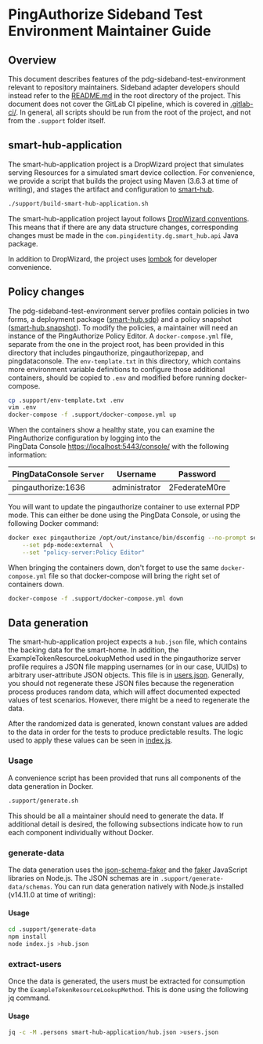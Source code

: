 # PingAuthorize Sideband Test Environment Maintainer Guide

## Overview

This document describes features of the pdg-sideband-test-environment relevant to repository maintainers. Sideband
adapter developers should instead refer to the [README.md](../README.md) in the root directory of the project.
This document does not cover the GitLab CI pipeline, which is covered in [.gitlab-ci/](../.gitlab-ci/).
In general, all scripts should be run from the root of the project, and not from the `.support` folder itself.

## smart-hub-application

The smart-hub-application project is a DropWizard project that simulates serving Resources for a simulated smart
device collection. For convenience, we provide a script that builds the project using Maven (3.6.3 at time of writing),
and stages the artifact and configuration to [smart-hub](../smart-hub).

```bash
./support/build-smart-hub-application.sh
```

The smart-hub-application project layout follows
[DropWizard conventions](https://www.dropwizard.io/en/latest/manual/core.html#organizing-your-project). This means that
if there are any data structure changes, corresponding changes must be made in the
  `com.pingidentity.dg.smart_hub.api` Java package.

In addition to DropWizard, the project uses [lombok](https://projectlombok.org/) for developer convenience.

## Policy changes

The pdg-sideband-test-environment server profiles contain policies in two forms, a deployment package 
([smart-hub.sdp](../server-profiles/pingauthorize/instance/smart-hub.sdp)) and a policy snapshot
([smart-hub.snapshot](../server-profiles/pingauthorizepap/policies/smart-hub.snapshot)). To modify the policies,
a maintainer will need an instance of the PingAuthorize Policy Editor. A `docker-compose.yml` file, 
separate from the one in the project root, has been provided in this directory that includes pingauthorize, 
pingauthorizepap, and pingdataconsole. The `env-template.txt` in this directory, which contains more environment 
variable definitions to configure those additional containers, should be copied to `.env` and modified before running 
docker-compose.

```bash
cp .support/env-template.txt .env
vim .env
docker-compose -f .support/docker-compose.yml up
```

When the containers show a healthy state, you can examine the PingAuthorize configuration by logging into the    
PingData Console [https://localhost:5443/console/](https://localhost:5443/console/) with the following information:    
    
   | PingDataConsole `Server`     | Username      | Password      |    
   | ---------------------------- | ------------- | ------------- |    
   | pingauthorize:1636           | administrator | 2FederateM0re |

You will want to update the pingauthorize container to use external PDP mode. This can either be done using the 
PingData Console, or using the following Docker command:

```bash
docker exec pingauthorize /opt/out/instance/bin/dsconfig --no-prompt set-policy-decision-service-prop \
    --set pdp-mode:external  \
    --set "policy-server:Policy Editor" 
```

When bringing the containers down, don't forget to use the same `docker-compose.yml` file so that docker-compose will
bring the right set of containers down.

```bash
docker-compose -f .support/docker-compose.yml down
```

## Data generation

The smart-hub-application project expects a `hub.json` file, which contains the backing data for the smart-home. In
addition, the ExampleTokenResourceLookupMethod used in the pingauthorize server profile requires a JSON file
mapping usernames (or in our case, UUIDs) to arbitrary user-attribute JSON objects. This file is in
[users.json](../server-profiles/pingauthorize/instance/users.json). Generally, you should not 
regenerate these JSON files because the regeneration process produces random data, which will affect documented 
expected values of test scenarios.  However, there might be a need to regenerate the data.

After the randomized data is generated, known constant values are added to the data in order for the tests to produce
predictable results. The logic used to apply these values can be seen in [index.js](./generate-data/index.js).

### Usage

A convenience script has been provided that runs all components of the data generation in Docker.

```bash
.support/generate.sh
```

This should be all a maintainer should need to generate the data. If additional detail is desired, the following
subsections indicate how to run each component individually without Docker.

### generate-data

The data generation uses the [json-schema-faker](https://github.com/json-schema-faker/json-schema-faker) and the
[faker](https://www.npmjs.com/package/faker) JavaScript libraries on Node.js. The JSON schemas are
in `.support/generate-data/schemas`. You can run data generation natively with Node.js installed (v14.11.0 at time of
writing):

#### Usage

```bash
cd .support/generate-data
npm install
node index.js >hub.json
```

### extract-users

Once the data is generated, the users must be extracted for consumption by the `ExampleTokenResourceLookupMethod`. This
is done using the following jq command.

#### Usage

```bash
jq -c -M .persons smart-hub-application/hub.json >users.json
```

